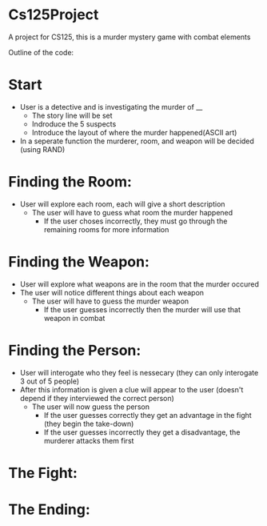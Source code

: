 # Cs125Project
A project for CS125, this is a murder mystery game with combat elements

Outline of the code:

# Start
- User is a detective and is investigating the murder of __
    - The story line will be set 
    - Indroduce the 5 suspects
    - Introduce the layout of where the murder happened(ASCII art)
- In a seperate function the murderer, room, and weapon will be decided (using RAND)

# Finding the Room: 
- User will explore each room, each will give a short description
    - The user will have to guess what room the murder happened 
       - If the user choses incorrectly, they must go through the remaining rooms for more information

# Finding the Weapon:
- User will explore what weapons are in the room that the murder occured
- The user will notice different things about each weapon
    - The user will have to guess the murder weapon
       - If the user guesses incorrectly then the murder will use that weapon in combat
  
# Finding the Person:
- User will interogate who they feel is nessecary (they can only interogate 3 out of 5 people)
- After this information is given a clue will appear to the user (doesn't depend if they interviewed the correct person)
    - The user will now guess the person
        - If the user guesses correctly they get an advantage in the fight (they begin the take-down)
        - If the user guesses incorrectly they get a disadvantage, the murderer attacks them first 

# The Fight:

# The Ending:

